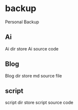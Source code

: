 # backup
Personal Backup

## Ai
Ai dir store Ai source code

## Blog
Blog dir store md source file

## script
script dir store script source code
